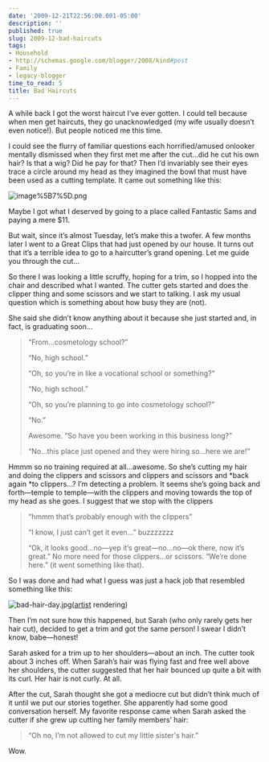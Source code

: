```yaml
---
date: '2009-12-21T22:56:00.001-05:00'
description: ''
published: true
slug: 2009-12-bad-haircuts
tags:
- Household
- http://schemas.google.com/blogger/2008/kind#post
- Family
- legacy-blogger
time_to_read: 5
title: Bad Haircuts
---
```



A while back I got the worst haircut I’ve ever gotten. I could tell because when men get haircuts, they go unacknowledged (my wife usually doesn’t even notice!). But people noticed me this time.

I could see the flurry of familiar questions each horrified/amused onlooker mentally dismissed when they first met me after the cut…did he cut his own hair? Is that a wig? Did he pay for that? Then I’d invariably see their eyes trace a circle around my head as they imagined the bowl that must have been used as a cutting template. It came out something like this:

![image%5B7%5D.png](image%5B7%5D.png)

Maybe I got what I deserved by going to a place called Fantastic Sams and paying a mere $11.

But wait, since it’s almost Tuesday, let’s make this a twofer. A few months later I went to a Great Clips that had just opened by our house. It turns out that it’s a terrible idea to go to a haircutter’s grand opening. Let me guide you through the cut…

So there I was looking a little scruffy, hoping for a trim, so I hopped into the chair and described what I wanted. The cutter gets started and does the clipper thing and some scissors and we start to talking. I ask my usual question which is something about how busy they are (not). 

She said she didn’t know anything about it because she just started and, in fact, is graduating soon…
<blockquote> 

“From…cosmetology school?”  

“No, high school.”  

“Oh, so you’re in like a vocational school or something?”  

“No, high school.”  

“Oh, so you’re planning to go into cosmetology school?”  

“No.”  

Awesome. “So have you been working in this business long?”  

“No…this place just opened and they were hiring so…here we are!”
</blockquote>

Hmmm so no training required at all…awesome. So she’s cutting my hair and doing the clippers and scissors and clippers and scissors and *back again *to clippers…? I’m detecting a problem. It seems she’s going back and forth—temple to temple—with the clippers and moving towards the top of my head as she goes. I suggest that we stop with the clippers
<blockquote> 

“hmmm that’s probably enough with the clippers”   

“I know, I just can’t get it even…” buzzzzzzz  

“Ok, it looks good…no—yep it’s great—no…no—ok there, now it’s great.” No more need for those clippers…or scissors. “We’re done here.” (it went something like that).
</blockquote>

So I was done and had what I guess was just a hack job that resembled something like this:  

![bad-hair-day.jpg](bad-hair-day.jpg)(<a href="http://www.flickr.com/photos/fordbuchanan/3263291855/">artist</a> rendering)

Then I’m not sure how this happened, but Sarah (who only rarely gets her hair cut), decided to get a trim and got the same person! I swear I didn’t know, babe—honest!

Sarah asked for a trim up to her shoulders—about an inch. The cutter took about 3 inches off. When Sarah’s hair was flying fast and free well above her shoulders, the cutter suggested that her hair bounced up quite a bit with its curl. Her hair is not curly. At all.

After the cut, Sarah thought she got a mediocre cut but didn’t think much of it until we put our stories together. She apparently had some good conversation herself. My favorite response came when Sarah asked the cutter if she grew up cutting her family members’ hair:
<blockquote> 

“Oh no, I’m not allowed to cut my little sister's hair.”
</blockquote>

Wow. 